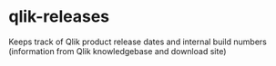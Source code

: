 # qlik-releases
 Keeps track of Qlik product release dates and internal build numbers (information from Qlik knowledgebase and download site)
